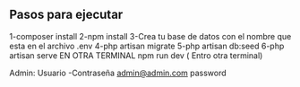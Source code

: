

## Pasos para ejecutar

1-composer install
2-npm install
3-Crea tu base de datos con el nombre que esta en el archivo .env
4-php artisan migrate
5-php artisan db:seed
6-php artisan serve
EN OTRA TERMINAL
npm run dev ( Entro otra terminal) 

Admin: Usuario -Contraseña
admin@admin.com
password

